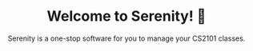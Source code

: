 <h1 align="center">Welcome to Serenity! 👋</h1>
<p align="center">
Serenity is a one-stop software for you to manage your CS2101 classes.
</p>
